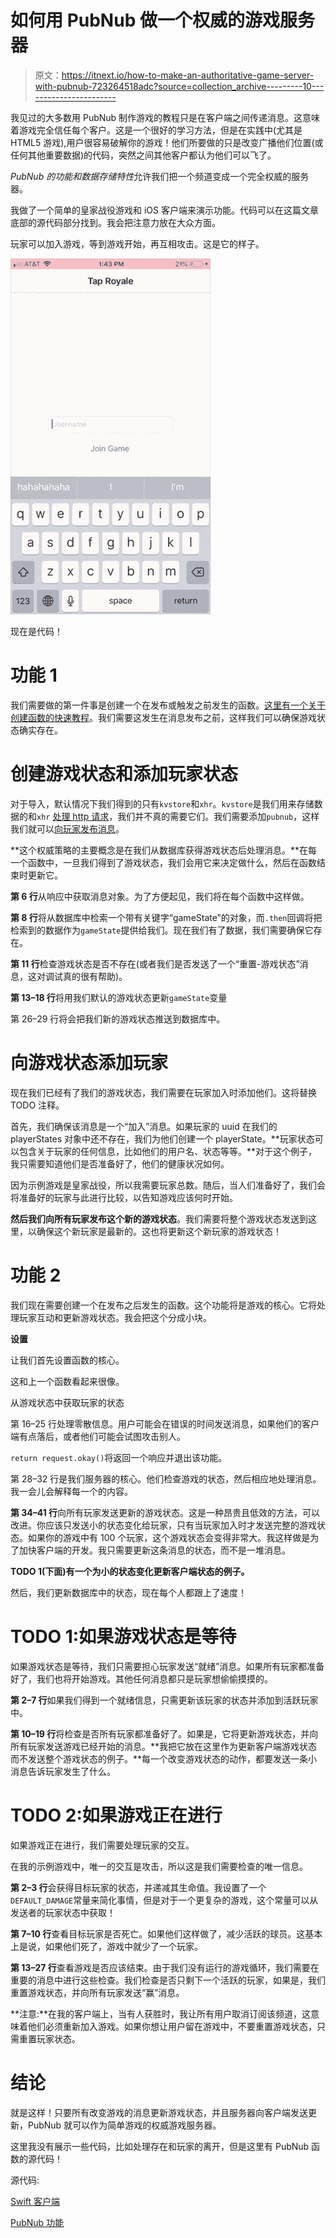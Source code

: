 # 如何用 PubNub 做一个权威的游戏服务器

> 原文：<https://itnext.io/how-to-make-an-authoritative-game-server-with-pubnub-723264518adc?source=collection_archive---------10----------------------->

我见过的大多数用 PubNub 制作游戏的教程只是在客户端之间传递消息。这意味着游戏完全信任每个客户。这是一个很好的学习方法，但是在实践中(尤其是 HTML5 游戏),用户很容易破解你的游戏！他们所要做的只是改变广播他们位置(或任何其他重要数据)的代码，突然之间其他客户都认为他们可以飞了。

*PubNub 的功能和数据存储特性*允许我们把一个频道变成一个完全权威的服务器。

我做了一个简单的皇家战役游戏和 iOS 客户端来演示功能。代码可以在这篇文章底部的源代码部分找到。我会把注意力放在大众方面。

玩家可以加入游戏，等到游戏开始，再互相攻击。这是它的样子。

![](img/270d6e2f38bebd163c9cde4b331a5cea.png)

现在是代码！

# **功能 1**

我们需要做的第一件事是创建一个在发布或触发之前发生的函数。[这里有一个关于创建函数的快速教程](https://www.pubnub.com/docs/tutorials/pubnub-functions)。我们需要这发生在消息发布之前，这样我们可以确保游戏状态确实存在。

# **创建游戏状态和添加玩家状态**

对于导入，默认情况下我们得到的只有`kvstore`和`xhr`。`kvstore`是我们用来存储数据的和`xhr` [处理 http 请求](https://www.pubnub.com/docs/blocks/xhr-module)，我们并不真的需要它们。我们需要添加`pubnub`，这样我们就可以[向玩家发布消息](https://www.pubnub.com/docs/blocks/pubnub-module)。

**这个权威策略的主要概念是在我们从数据库获得游戏状态后处理消息。**在每一个函数中，一旦我们得到了游戏状态，我们会用它来决定做什么，然后在函数结束时更新它。

**第 6 行**从响应中获取消息对象。为了方便起见，我们将在每个函数中这样做。

**第 8 行**将从数据库中检索一个带有关键字“gameState”的对象，而`.then`回调将把检索到的数据作为`gameState`提供给我们。现在我们有了数据，我们需要确保它存在。

**第 11 行**检查游戏状态是否不存在(或者我们是否发送了一个“重置-游戏状态”消息，这对调试真的很有帮助)。

**第 13–18 行**将用我们默认的游戏状态更新`gameState`变量

第 26–29 行将会把我们新的游戏状态推送到数据库中。

# **向游戏状态添加玩家**

现在我们已经有了我们的游戏状态，我们需要在玩家加入时添加他们。这将替换 TODO 注释。

首先，我们确保该消息是一个“加入”消息。如果玩家的 uuid 在我们的 playerStates 对象中还不存在，我们为他们创建一个 playerState。**玩家状态可以包含关于玩家的任何信息，比如他们的用户名、状态等等。**对于这个例子，我只需要知道他们是否准备好了，他们的健康状况如何。

因为示例游戏是皇家战役，所以我需要玩家总数。随后，当人们准备好了，我们会将准备好的玩家与此进行比较，以告知游戏应该何时开始。

**然后我们向所有玩家发布这个新的游戏状态**。我们需要将整个游戏状态发送到这里，以确保这个新玩家是最新的。这也将更新这个新玩家的游戏状态！

# **功能 2**

我们现在需要创建一个在发布之后发生的函数。这个功能将是游戏的核心。它将处理玩家互动和更新游戏状态。我会把这个分成小块。

**设置**

让我们首先设置函数的核心。

这和上一个函数看起来很像。

从游戏状态中获取玩家的状态

第 16–25 行处理零散信息。用户可能会在错误的时间发送消息，如果他们的客户端有点落后，或者他们可能会试图攻击别人。

`return request.okay()`将返回一个响应并退出该功能。

第 28–32 行是我们服务器的核心。他们检查游戏的状态，然后相应地处理消息。我一会儿会解释每一个的内容。

**第 34–41 行**向所有玩家发送更新的游戏状态。这是一种昂贵且低效的方法，可以改进。你应该只发送小的状态变化给玩家，只有当玩家加入时才发送完整的游戏状态。如果你的游戏中有 100 个玩家，这个游戏状态会变得非常大。我这样做是为了加快客户端的开发。我只需要更新这条消息的状态，而不是一堆消息。

**TODO 1(下面)有一个为小的状态变化更新客户端状态的例子。**

然后，我们更新数据库中的状态，现在每个人都跟上了速度！

# **TODO 1:如果游戏状态是等待**

如果游戏状态是等待，我们只需要担心玩家发送“就绪”消息。如果所有玩家都准备好了，我们也将开始游戏。其他任何消息都只是玩家想偷偷摸摸的。

**第 2–7 行**如果我们得到一个就绪信息，只需更新该玩家的状态并添加到活跃玩家中。

**第 10–19 行**将检查是否所有玩家都准备好了。如果是，它将更新游戏状态，并向所有玩家发送游戏已经开始的消息。**我把它放在这里作为更新客户端游戏状态而不发送整个游戏状态的例子。**每一个改变游戏状态的动作，都要发送一条小消息告诉玩家发生了什么。

# **TODO 2:如果游戏正在进行**

如果游戏正在进行，我们需要处理玩家的交互。

在我的示例游戏中，唯一的交互是攻击，所以这是我们需要检查的唯一信息。

**第 2–3 行**会获得目标玩家的状态，并递减其生命值。我设置了一个`DEFAULT_DAMAGE`常量来简化事情，但是对于一个更复杂的游戏，这个常量可以从发送者的玩家状态中获取！

**第 7–10 行**查看目标玩家是否死亡。如果他们这样做了，减少活跃的球员。这基本上是说，如果他们死了，游戏中就少了一个玩家。

**第 13–27 行**查看游戏是否应该结束。由于我们没有运行的游戏循环，我们需要在重要的消息中进行这些检查。我们检查是否只剩下一个活跃的玩家，如果是，我们重置游戏状态，并向所有玩家发送“赢”消息。

**注意:**在我的客户端上，当有人获胜时，我让所有用户取消订阅该频道，这意味着他们必须重新加入游戏。如果你想让用户留在游戏中，不要重置游戏状态，只需重置玩家状态。

# **结论**

就是这样！只要所有改变游戏的消息更新游戏状态，并且服务器向客户端发送更新，PubNub 就可以作为简单游戏的权威游戏服务器。

这里我没有展示一些代码，比如处理存在和玩家的离开，但是这里有 PubNub 函数的源代码！

源代码:

[Swift 客户端](https://github.com/diericx/TapRoyale)

[PubNub 功能](https://github.com/diericx/PubNub-AuthoritativeGameServer)